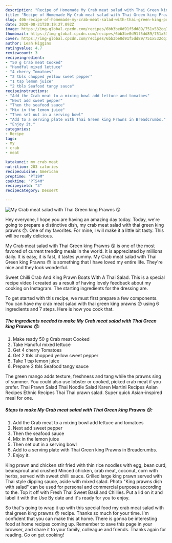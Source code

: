 ```yaml
---
description: "Recipe of Homemade My Crab meat salad with Thai Green king Prawns 😙"
title: "Recipe of Homemade My Crab meat salad with Thai Green king Prawns 😙"
slug: 406-recipe-of-homemade-my-crab-meat-salad-with-thai-green-king-prawns
date: 2020-08-21T20:19:27.092Z
image: https://img-global.cpcdn.com/recipes/6bb3be0d91f5dd89/751x532cq70/my-crab-meat-salad-with-thai-green-king-prawns-😙-recipe-main-photo.jpg
thumbnail: https://img-global.cpcdn.com/recipes/6bb3be0d91f5dd89/751x532cq70/my-crab-meat-salad-with-thai-green-king-prawns-😙-recipe-main-photo.jpg
cover: https://img-global.cpcdn.com/recipes/6bb3be0d91f5dd89/751x532cq70/my-crab-meat-salad-with-thai-green-king-prawns-😙-recipe-main-photo.jpg
author: Leah Higgins
ratingvalue: 4.7
reviewcount: 3
recipeingredient:
- "50 g Crab meat Cooked"
- "Handful mixed lettuce"
- "4 cherry Tomatoes"
- "2 tbls chopped yellow sweet pepper"
- "1 tsp lemon juice"
- "2 tbls Seafood tangy sauce"
recipeinstructions:
- "Add the Crab meat to a mixing bowl add lettuce and tomatoes"
- "Next add sweet pepper"
- "Then the seafood sauce"
- "Mix in the lemon juice"
- "Then set out in a serving bowl"
- "Add to a serving plate with Thai Green king Prawns in Breadcrumbs."
- "Enjoy it."
categories:
- Recipe
tags:
- my
- crab
- meat

katakunci: my crab meat 
nutrition: 203 calories
recipecuisine: American
preptime: "PT19M"
cooktime: "PT54M"
recipeyield: "3"
recipecategory: Dessert

---
```



![My Crab meat salad with Thai Green king Prawns 😙](https://img-global.cpcdn.com/recipes/6bb3be0d91f5dd89/751x532cq70/my-crab-meat-salad-with-thai-green-king-prawns-😙-recipe-main-photo.jpg)

Hey everyone, I hope you are having an amazing day today. Today, we're going to prepare a distinctive dish, my crab meat salad with thai green king prawns 😙. One of my favorites. For mine, I will make it a little bit tasty. This will be really delicious.

My Crab meat salad with Thai Green king Prawns 😙 is one of the most favored of current trending meals in the world. It is appreciated by millions daily. It is easy, it is fast, it tastes yummy. My Crab meat salad with Thai Green king Prawns 😙 is something that I have loved my entire life. They're nice and they look wonderful.

Sweet Chilli Crab And King Prawn Boats With A Thai Salad. This is a special recipe video I created as a result of having lovely feedback about my cooking on Instagram. The starting ingredients for the dressing are.


To get started with this recipe, we must first prepare a few components. You can have my crab meat salad with thai green king prawns 😙 using 6 ingredients and 7 steps. Here is how you cook that.

<!--inarticleads1-->

##### The ingredients needed to make My Crab meat salad with Thai Green king Prawns 😙:

1. Make ready 50 g Crab meat Cooked
1. Take Handful mixed lettuce
1. Get 4 cherry Tomatoes
1. Get 2 tbls chopped yellow sweet pepper
1. Take 1 tsp lemon juice
1. Prepare 2 tbls Seafood tangy sauce


The green mango adds texture, freshness and tang while the prawns sing of summer. You could also use lobster or cooked, picked crab meat if you prefer. Thai Prawn Salad Thai Noodle Salad Karen Martini Recipes Asian Recipes Ethnic Recipes Thai Thai prawn salad. Super quick Asian-inspired meal for one. 

<!--inarticleads2-->

##### Steps to make My Crab meat salad with Thai Green king Prawns 😙:

1. Add the Crab meat to a mixing bowl add lettuce and tomatoes
1. Next add sweet pepper
1. Then the seafood sauce
1. Mix in the lemon juice
1. Then set out in a serving bowl
1. Add to a serving plate with Thai Green king Prawns in Breadcrumbs.
1. Enjoy it.


King prawn and chicken stir fried with thin rice noodles with egg, bean curd, beansprout and crushed Minced chicken, crab meat, coconut, corn with herbs, served with sweet chilli sauce. Grilled large king prawn served with Thai style dipping sauce, aside with mixed salad. Photo &#34;King prawns dish with salad&#34; can be used for personal and commercial purposes according to the. Top it off with Fresh Thai Sweet Basil and Chillies. Put a lid on it and label it with the Use By date and it&#39;s ready for you to enjoy. 

So that's going to wrap it up with this special food my crab meat salad with thai green king prawns 😙 recipe. Thanks so much for your time. I'm confident that you can make this at home. There is gonna be interesting food at home recipes coming up. Remember to save this page in your browser, and share it to your family, colleague and friends. Thanks again for reading. Go on get cooking!

